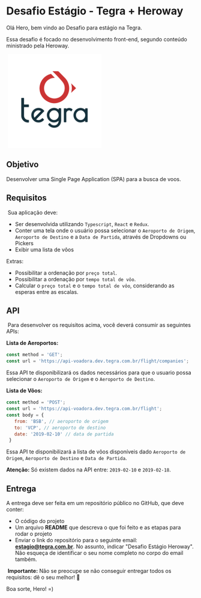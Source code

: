 
# Desafio Estágio - Tegra + Heroway

<link rel="shortcut icon" type="image/x-icon" href="tegra.ico">

Olá Hero, bem vindo ao Desafio para estágio na Tegra.

Essa desafio é focado no desenvolvimento front-end, segundo conteúdo ministrado pela Heroway.

​
<img src="tegra.png" alt="Logo Tegra" width="250" />

## Objetivo​

Desenvolver uma Single Page Application (SPA) para a busca de voos.
​

## Requisitos

​
Sua aplicação deve:

- Ser desenvolvida utilizando `Typescript`, `React` e `Redux`.
- Conter uma tela onde o usuário possa selecionar o `Aeroporto de Origem`, `Aeroporto de Destino` e a `Data de Partida`, através de Dropdowns ou Pickers
- Exibir uma lista de vôos
​

Extras:

- Possibilitar a ordenação por `preço total`.
- Possibilitar a ordenação por `tempo total de vôo`.
- Calcular o `preço total` e o `tempo total de vôo`, considerando as esperas entre as escalas.
​

## API

​
Para desenvolver os requisitos acima, você deverá consumir as seguintes APIs:
​

**Lista de Aeroportos:**

 ```js
 const method = 'GET';
 const url = 'https://api-voadora.dev.tegra.com.br/flight/companies';
 ```

 Essa API te disponibilizará os dados necessários para que o usuario possa selecionar o `Aeroporto de Origem` e o `Aeroporto de Destino`.
​
​

**Lista de Vôos:**

 ```js
 const method = 'POST';
 const url = 'https://api-voadora.dev.tegra.com.br/flight';
 const body = {
    from: 'BSB', // aeroporto de origem
    to: 'VCP', // aeroporto de destino
    date: '2019-02-10' // data de partida
  }
 ```

Essa API te disponibilizará a lista de vôos disponíveis dado `Aeroporto de Origem`,  `Aeroporto de Destino` e `Data de Partida`.
​

**Atenção:** Só existem dados na API entre: `2019-02-10` e `2019-02-18`.
​

## Entrega

A entrega deve ser feita em um repositório público no GitHub, que deve conter:
​

- O código do projeto
- Um arquivo **README** que descreva o que foi feito e as etapas para rodar o projeto
- Enviar o link do repositório para o seguinte email: **estagio@tegra.com.br**. No assunto, indicar "Desafio Estágio Heroway". Não esqueça de identificar o seu nome completo no corpo do email também.

​
**Importante:** Não se preocupe se não conseguir entregar todos os requisitos: dê o seu melhor! :muscle:

Boa sorte, Hero! =)

